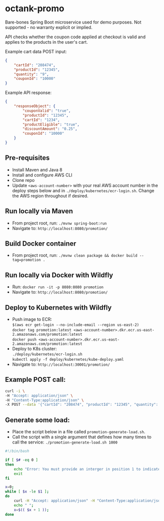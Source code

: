 # octank-promo

Bare-bones Spring Boot microservice used for demo purposes. Not supported - no warranty explicit or implied.

API checks whether the coupon code applied at checkout is valid and applies to the products in the user's cart.

Example cart data POST input:
```json
{
    "cartId": "208474",
    "productId": "12345",
    "quantity": "9",
    "couponId": "10000"
}
```

Example API response:
```json
{
    "responseObject": {
        "couponValid": "true",
        "productId": "12345",
        "cartId": "1234",
        "productEligible": "true",
        "discountAmount": "0.25",
        "couponId": "10000"
    }
}
```

## Pre-requisites
- Install Maven and Java 8
- Install and configure AWS CLI 
- Clone repo
- Update `<aws-account-number>` with your real AWS account number in the deploy steps below and in `./deploy/kubernetes/ecr-login.sh`. Change the AWS region throughout if desired.

## Run locally via Maven
- From project root, run: `./mvnw spring-boot:run`
- Navigate to: `http://localhost:8080/promotion/`

## Build Docker container 
- From project root, run: `./mvnw clean package && docker build --tag=promotion .`

## Run locally via Docker with Wildfly
- Run: `docker run -it -p 8080:8080 promotion`  
- Navigate to: `http://localhost:8080/promotion/`

## Deploy to Kubernetes with Wildfly
- Push image to ECR:  
`$(aws ecr get-login --no-include-email --region us-east-2)`  
`docker tag promotion:latest <aws-account-number>.dkr.ecr.us-east-2.amazonaws.com/promotion:latest`  
`docker push <aws-account-number>.dkr.ecr.us-east-2.amazonaws.com/promotion:latest` 
- Deploy to K8s cluster:  
`./deploy/kubernetes/ecr-login.sh`   
`kubectl apply -f deploy/kubernetes/kube-deploy.yaml`
- Navigate to: `http://localhost:30001/promotion/`

## Example POST call:
```bash
curl -i \
-H "Accept: application/json" \
-H "Content-Type:application/json" \
-X POST --data '{"cartId": "208474", "productId": "12345", "quantity": "9", "couponId": "10000"}' "http://localhost:8080/promotion/"
```

## Generate some load:
- Place the script below in a file called `promotion-generate-load.sh`.
- Call the script with a single argument that defines how many times to call the service: `./promotion-generate-load.sh 1000`

```bash
#!/bin/bash

if [ $# -eq 0 ]
then
    echo "Error: You must provide an interger in position 1 to indicate the number of calls the script should make to the promotion service."
    exit
fi

x=0;
while [ $x -le $1 ];
do
    curl -H "Accept: application/json" -H "Content-Type:application/json" -X POST --data '{"cartId": "1234", "productId": "12345", "quantity": "9", "couponId": "10000"}' "http://localhost:8080/promotion/" &
    echo " ";
    x=$(( $x + 1 ));
done
```